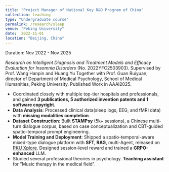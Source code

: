 ```yaml
---
title: "Project Manager of National Key R&D Program of China"
collection: teaching
type: "Undergraduate course"
permalink: /research/sleep
venue: "Peking University"
date:  2022-11-01
location: "Beijing, China"
---
```


Duration: Nov 2022 - Nov 2025

*Research on Intelligent Diagnosis and Treatment Models and Efficacy Evaluation for Insomnia Disorders* (No. 2022YFC2503903). Supervised by Prof. Wang Hanpin and Huang Yu Together with Prof. Guan Ruiyuan, director of Department of Medical Psychology, School of Medical Humanities, Peking University. Published Work in AAAI2025.

- Coordinated closely with multiple top-tier hospitals and professionals, and gained **3 publications, 5 authorized invention patents and 1 software copyright**.
- **Data Analysis**: Processed clinical data(sleep logs, EEG, and fMRI data) with **missing modalities completion**.
- **Dataset Construction**: Built **STAMPsy** (5k+ sessions), a Chinese multi-turn dialogue corpus, based on case conceptualization and CBT-guided spatio-temporal prompt engineering.
- **Model Training and Deployment**: Shipped a spatio-temporal-aware mixed-type dialogue platform with **SFT, RAG**, multi-Agent, released on [PKU Xplore](https://xplore.pku.edu.cn/). Designed session-level reward and trained a **GRPO-enhanced** LLM.
- Studied several professional theories in psychology. **Teaching assistant** for "Music therapy in the medical field".